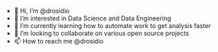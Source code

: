 - 👋 Hi, I’m @drosidio
- 👀 I’m interested in Data Science and Data Engineering
- 🌱 I’m currently learning how to automate work to get analysis faster
- 💞️ I’m looking to collaborate on various open source projects
- 📫 How to reach me @drosidio

<!---
drosidio/drosidio is a ✨ special ✨ repository because its `README.md` (this file) appears on your GitHub profile.
You can click the Preview link to take a look at your changes.
--->
